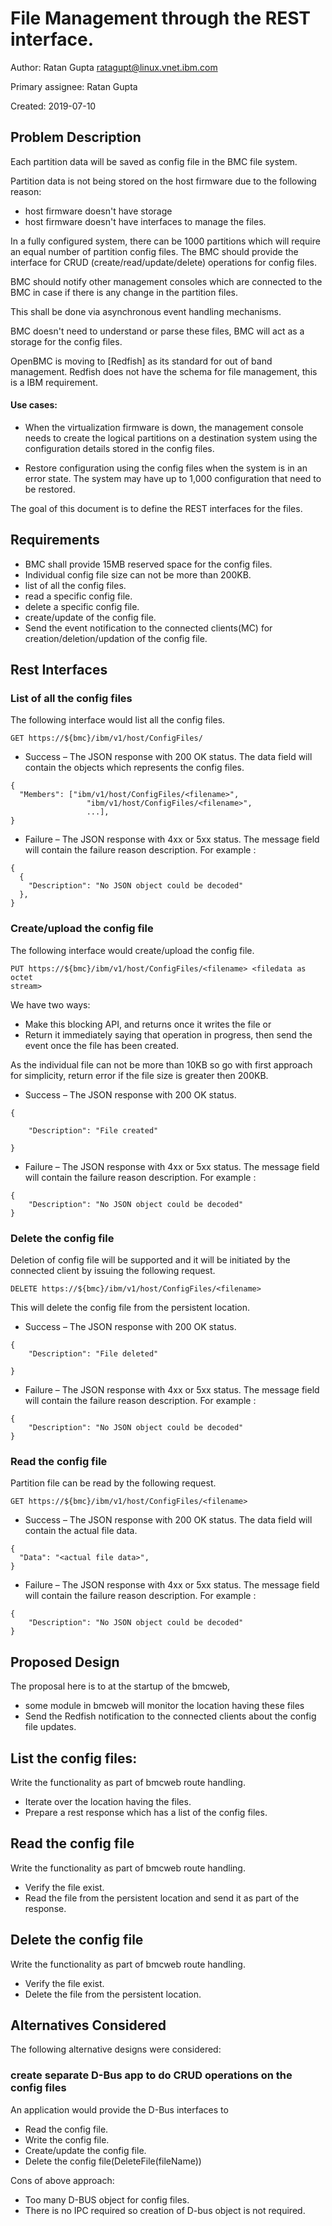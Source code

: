 # File Management through the REST interface.
Author: Ratan Gupta <ratagupt@linux.vnet.ibm.com>

Primary assignee: Ratan Gupta

Created: 2019-07-10

## Problem Description

Each partition data will be saved as config file in the BMC file system.

Partition data is not being stored on the host firmware due to
the following reason:
- host firmware doesn't have storage
- host firmware doesn't have interfaces to manage the files.

In a fully configured system, there can be 1000 partitions which will require
an equal number of partition config files. The BMC should provide the interface
for CRUD (create/read/update/delete) operations for config files.

BMC should notify other management consoles which are connected to the BMC
in case if there is any change in the partition files.

This shall be done via asynchronous event handling mechanisms.

BMC doesn't need to understand or parse these files, BMC will act as a storage
for the config files.

OpenBMC is moving to [Redfish] as its standard for out of band management.
Redfish does not have the schema for file management, this is a IBM requirement.

#### Use cases:

- When the virtualization firmware is down, the management console needs to
  create the logical partitions on a destination system using the
  configuration details stored in the config files.

- Restore configuration using the config files when the system is in an error
  state. The system may have up to 1,000 configuration that need to be restored.

The goal of this document is to define the REST interfaces for the files.


## Requirements
- BMC shall provide 15MB reserved space for the config files.
- Individual config file size can not be more than 200KB.
- list of all the config files.
- read a specific config file.
- delete a specific config file.
- create/update of the config file.
- Send the event notification to the connected clients(MC) for
  creation/deletion/updation of the config file.

## Rest Interfaces

### List of all the config files
The following interface would list all the config files.
```
GET https://${bmc}/ibm/v1/host/ConfigFiles/
```
- Success – The JSON response with 200 OK status. The data field will
  contain the objects which represents the config files.
```
{
  "Members": ["ibm/v1/host/ConfigFiles/<filename>",
                 "ibm/v1/host/ConfigFiles/<filename>",
                 ...],
}
```
- Failure – The JSON response with 4xx or 5xx status. The message field
  will contain the failure reason description. For example :
```
{
  {
    "Description": "No JSON object could be decoded"
  },
}
```
### Create/upload the config file
The following interface would create/upload the config file.
```
PUT https://${bmc}/ibm/v1/host/ConfigFiles/<filename> <filedata as octet
stream>
```
We have two ways:

- Make this blocking API, and returns once it writes the file
                  or
- Return it immediately saying that operation in progress, then
  send the event once the file has been created.


As the individual file can not be more than 10KB so go with first
approach for simplicity, return error if the file size is greater
then 200KB.

- Success – The JSON response with 200 OK status.
```
{

    "Description": "File created"

}
```
- Failure – The JSON response with 4xx or 5xx status. The message field will
  contain the failure reason description. For example :
```
{
    "Description": "No JSON object could be decoded"
}
```
### Delete the config file
Deletion of config file will be supported and it will be initiated
by the connected client by issuing the following request.
```
DELETE https://${bmc}/ibm/v1/host/ConfigFiles/<filename>
```
This will delete the config file from the persistent location.

- Success – The JSON response with 200 OK status.
```
{
    "Description": "File deleted"

}
```
- Failure – The JSON response with 4xx or 5xx status. The message field will
  contain the failure reason description. For example :
```
{
    "Description": "No JSON object could be decoded"
}
```
### Read the config file
Partition file can be read by the following request.
```
GET https://${bmc}/ibm/v1/host/ConfigFiles/<filename>
```
- Success – The JSON response with 200 OK status. The data field will contain
  the actual file data.
```
{
  "Data": "<actual file data>",
}
```
- Failure – The JSON response with 4xx or 5xx status. The message field will
  contain the failure reason description. For example :
```
{
    "Description": "No JSON object could be decoded"
}
```
## Proposed Design

The proposal here is to at the startup of the bmcweb,
- some module in bmcweb will monitor the location having these files
- Send the Redfish notification to the connected clients
  about the config file updates.

## List the config files:
Write the functionality as part of bmcweb route handling.
- Iterate over the location having the files.
- Prepare a rest response which has a list of the config files.

## Read the config file
Write the functionality as part of bmcweb route handling.
- Verify the file exist.
- Read the file from the persistent location and send
  it as part of the response.

## Delete the config file
Write the functionality as part of bmcweb route handling.
- Verify the file exist.
- Delete the file from the persistent location.

## Alternatives Considered
The following alternative designs were considered:

### create separate D-Bus app to do CRUD operations on the config files

An application would provide the D-Bus interfaces to
- Read the config file.
- Write the config file.
- Create/update the config file.
- Delete the config file(DeleteFile(fileName))

Cons of above approach:
- Too many D-BUS object for config files.
- There is no IPC required so creation of D-bus object is not required.

